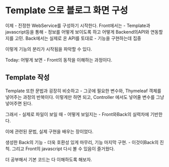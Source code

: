 # Template 으로 블로그 화면 구성
이제 - 진정한 WebService를 구성하기 시작한다.
Front에서는 - Template과 javascript등을 통해 - 정보를 어떻게 보이도록 하고 
어떻게 Backend의API와 연동할지를 고민.
Back에서는 실제로 온 API를 토대로 - 기능을 구현하는데 집중

이렇게 기능의 분리가 시작됨을 파악할 수 있다.

Today: 어떻게 보면 - Front의 동작을 이해하는 과정이다.
## Template 작성
Template 또한 문법과 굉장히 비슷하고 - 그곳에 필요한 변수와, Thymeleaf 객체를 넣어주는 과정의 반복이다.
이렇게만 하면 되고, Controller 에서도 넣어줄 변수를 그냥 넣어주면 된다.

그래서 - 실제로 파일이 보일 때 - 어떻게 보일지는 - Front와Back의 실력차에 기반한다.

이에 관련된 문법, 실제 구현을 배우는 장이었다.

생성한 Back의 기능 - 더욱 호환성 있게 마무리, 기능 마지막 구현. - 이것이Back의 진척.
그리고 Front의 javascript 다시 볼 수 있음이 즐거웠다.

더 공부해서 기본 코드는 다 이해하도록 해보자.
